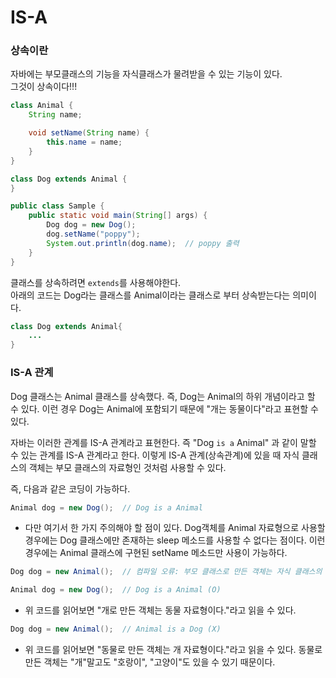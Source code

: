 # IS-A
### 상속이란
자바에는 부모클래스의 기능을 자식클래스가 물려받을 수 있는 기능이 있다.<br>
그것이 상속이다!!!
```java
class Animal {  
    String name;

    void setName(String name) {
        this.name = name;
    }
}

class Dog extends Animal {
}

public class Sample {
    public static void main(String[] args) {
        Dog dog = new Dog();
        dog.setName("poppy");
        System.out.println(dog.name);  // poppy 출력
    }
}
```
클래스를 상속하려면 `extends`를 사용해야한다.<br>
아래의 코드는 Dog라는 클래스를 Animal이라는 클래스로 부터 상속받는다는 의미이다.
```java
class Dog extends Animal{
    ...
}
```

### IS-A 관계
Dog 클래스는 Animal 클래스를 상속했다. 즉, Dog는 Animal의 하위 개념이라고 할 수 있다. 이런 경우 Dog는 Animal에 포함되기 때문에 "개는 동물이다"라고 표현할 수 있다.

자바는 이러한 관계를 IS-A 관계라고 표현한다. 즉 "Dog `is a` Animal" 과 같이 말할 수 있는 관계를 IS-A 관계라고 한다. 이렇게 IS-A 관계(상속관계)에 있을 때 자식 클래스의 객체는 부모 클래스의 자료형인 것처럼 사용할 수 있다.

즉, 다음과 같은 코딩이 가능하다.
```java
Animal dog = new Dog();  // Dog is a Animal
```
+ 다만 여기서 한 가지 주의해야 할 점이 있다. Dog객체를 Animal 자료형으로 사용할 경우에는 Dog 클래스에만 존재하는 sleep 메소드를 사용할 수 없다는 점이다. 이런 경우에는 Animal 클래스에 구현된 setName 메소드만 사용이 가능하다.
```JAVA
Dog dog = new Animal();  // 컴파일 오류: 부모 클래스로 만든 객체는 자식 클래스의 자료형으로 사용할 수 없다.
``` 
```java
Animal dog = new Dog();  // Dog is a Animal (O)
```
+ 위 코드를 읽어보면 "개로 만든 객체는 동물 자료형이다."라고 읽을 수 있다.

```java
Dog dog = new Animal();  // Animal is a Dog (X)
```
+ 위 코드를 읽어보면 "동물로 만든 객체는 개 자료형이다."라고 읽을 수 있다.
동물로 만든 객체는 "개"말고도 "호랑이", "고양이"도 있을 수 있기 때문이다.